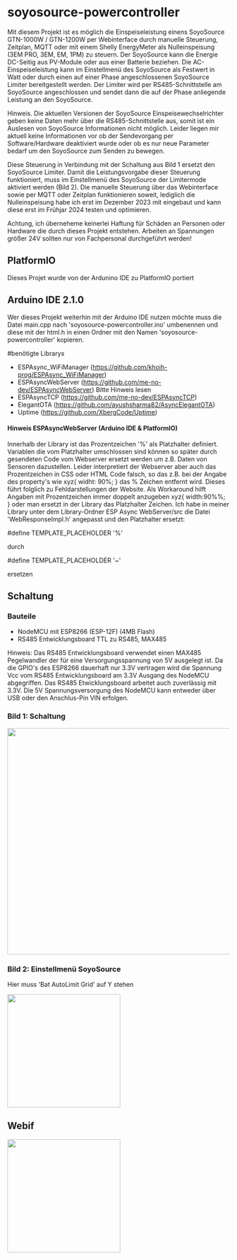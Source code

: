 # soyosource-powercontroller
Mit diesem Projekt ist es möglich die Einspeiseleistung einens SoyoSource GTN-1000W / GTN-1200W per Webinterface durch manuelle Steuerung, Zeitplan, MQTT oder mit einem Shelly EnergyMeter als Nulleinspeisung (3EM PRO, 3EM, EM, 1PM) zu steuern.
Der SoyoSource kann die Energie DC-Seitig aus PV-Module oder aus einer Batterie beziehen. Die AC-Einspeiseleistung kann im Einstellmenü des SoyoSource als Festwert in Watt oder durch einen auf einer Phase angeschlossenen SoyoSource Limiter bereitgestellt werden. Der Limiter wird per RS485-Schnittstelle am SoyoSource angeschlossen und sendet dann die auf der Phase anliegende Leistung an den SoyoSource.

Hinweis. Die aktuellen Versionen der SoyoSource Einspeisewechselrichter geben keine Daten mehr über die RS485-Schnittstelle aus, somit ist ein Auslesen von SoyoSource Informationen nicht möglich. Leider liegen mir aktuell keine Informationen vor ob der Sendevorgang per Software/Hardware deaktiviert wurde oder ob es nur neue Parameter bedarf um den SoyoSource zum Senden zu bewegen.

Diese Steuerung in Verbindung mit der Schaltung aus Bild 1 ersetzt den SoyoSource Limiter. Damit die Leistungsvorgabe dieser Steuerung funktioniert, muss im Einstellmenü des SoyoSource der Limitermode aktiviert werden (Bild 2).
Die manuelle Steuerung über das Webinterface sowie per MQTT oder Zeitplan funktionieren soweit, lediglich die Nulleinspeisung habe ich erst im Dezember 2023 mit eingebaut und kann diese erst im Frühjar 2024 testen und optimieren.

Achtung, ich überneheme keinerlei Haftung für Schäden an Personen oder Hardware die durch dieses Projekt entstehen. Arbeiten an Spannungen größer 24V sollten nur von Fachpersonal durchgeführt werden!  

## PlatformIO
Dieses Projet wurde von der Ardunino IDE zu PlatformIO portiert

## Arduino IDE 2.1.0
Wer dieses Projekt weiterhin mit der Arduino IDE nutzen möchte muss die Datei main.cpp nach 'soyosource-powercontroller.ino' umbenennen und diese  mit der html.h in einen Ordner mit den Namen 'soyosource-powercontroller' kopieren.

#benötigte Librarys
 - ESPAsync_WiFiManager (https://github.com/khoih-prog/ESPAsync_WiFiManager)
 - ESPAsyncWebServer    (https://github.com/me-no-dev/ESPAsyncWebServer) Bitte Hinweis lesen
 - ESPAsyncTCP          (https://github.com/me-no-dev/ESPAsyncTCP)
 - ElegantOTA           (https://github.com/ayushsharma82/AsyncElegantOTA)
 - Uptime               (https://github.com/XbergCode/Uptime)


#### Hinweis ESPAsyncWebServer (Arduino IDE & PlatformIO)
Innerhalb der Library ist das Prozentzeichen '%' als Platzhalter definiert. Variablen die vom Platzhalter umschlossen sind können so später durch gesendeten Code vom Webserver ersetzt werden um z.B. Daten von Sensoren dazustellen. Leider interpretiert der Webserver aber auch das Prozentzeichen in CSS oder HTML Code falsch, so das 
z.B. bei der Angabe des property's wie xyz{ widht: 90%; } das % Zeichen entfernt wird. Dieses führt folglich zu Fehldarstellungen der Website. Als Workaround hilft Angaben mit Prozentzeichen immer doppelt anzugeben xyz{ width:90%%; } oder man ersetzt in der Library das Platzhalter Zeichen.
Ich habe in meiner Library unter dem Library-Ordner ESP Async WebServer/src die Datei 'WebResponseImpl.h' angepasst und den Platzhalter ersetzt:

#define TEMPLATE_PLACEHOLDER '%' 

durch

#define TEMPLATE_PLACEHOLDER '~'

ersetzen



## Schaltung
### Bauteile
- NodeMCU mit ESP8266 (ESP-12F) (4MB Flash)
- RS485 Entwicklungsboard TTL zu RS485, MAX485

Hinweis: Das RS485 Entwicklungsboard verwendet einen MAX485 Pegelwandler der für eine Versorgungsspannung von 5V ausgelegt ist. Da die GPIO's des ESP8266 dauerhaft nur 3.3V vertragen wird die Spannung Vcc vom RS485 Entwicklungsboard am 3.3V Ausgang des NodeMCU abgegriffen. Das RS485 Etwicklungsboard arbeitet auch zuverlässig mit 3.3V. Die 5V Spannungsversorgung des NodeMCU kann entweder über USB oder den Anschlus-Pin VIN erfolgen.


### Bild 1: Schaltung
<img src="https://github.com/matlen67/soyosource-powercontroller/blob/main/image/wiring_nodemcu_rs485.png" width="512">


### Bild 2: Einstellmenü SoyoSource
Hier muss 'Bat AutoLimit Grid' auf Y stehen

<img src="https://github.com/matlen67/soyosource-powercontroller/blob/main/image/display_setup.jpg" width="256">
  

## Webif
<img src="https://github.com/matlen67/soyosource-powercontroller/blob/main/image/webif_231222_1151.png" width="256"> 


